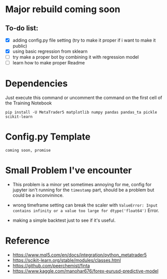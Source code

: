 # Major rebuild coming soon
## To-do list:
* [x] adding config.py file setting (try to make it proper if i want to make it public)
* [x] using basic regression from sklearn
* [ ] try make a proper bot by combining it with regression model
* [ ] learn how to make proper Readme

# Dependencies
Just execute this command or uncomment the command on the first cell of the Training Notebook
```
pip install -U MetaTrader5 matplotlib numpy pandas pandas_ta pickle scikit-learn
```

# Config.py Template

```
coming soon, promise
```
# Small Problem I've encounter
* This problem is a minor yet sometimes annoying for me, config for jupyter isn't running for the `timestamp` part, should be a problem but could be a inconvinince.

* wrong timeframe setting can break the scaler with `ValueError: Input contains infinity or a value too large for dtype('float64')` Error.

* making a simple backtest just to see if it's useful.

# Reference
* https://www.mql5.com/en/docs/integration/python_metatrader5
* https://scikit-learn.org/stable/modules/classes.html
* https://github.com/peerchemist/finta
* https://www.kaggle.com/manohar676/forex-eurusd-predictive-model

